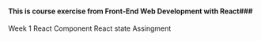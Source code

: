 #### This is course exercise from Front-End Web Development with React###
Week 1
    React Component
    React state 
    Assingment
    
